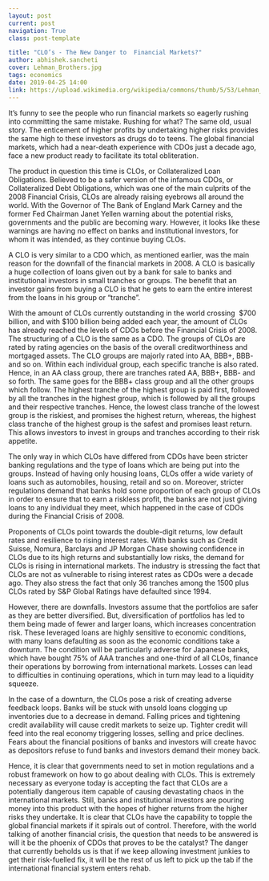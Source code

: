 ```yaml
---
layout: post
current: post
navigation: True
class: post-template

title: "CLO’s - The New Danger to  Financial Markets?"
author: abhishek.sancheti
cover: Lehman_Brothers.jpg
tags: economics
date: 2019-04-25 14:00
link: https://upload.wikimedia.org/wikipedia/commons/thumb/5/53/Lehman_Brothers_Times_Square_by_David_Shankbone.jpg/768px-Lehman_Brothers_Times_Square_by_David_Shankbone.jpg
---
```


It’s funny to see the people who run financial markets so eagerly rushing into
committing the same mistake. Rushing for what? The same old, usual story. The
enticement of higher profits by undertaking higher risks provides the same high
to these investors as drugs do to teens. The global financial markets, which had
a near-death experience with CDOs just a decade ago, face a new product ready to
facilitate its total obliteration.

The product in question this time is CLOs, or Collateralized Loan Obligations.
Believed to be a safer version of the infamous CDOs, or Collateralized Debt
Obligations, which was one of the main culprits of the 2008 Financial Crisis,
CLOs are already raising eyebrows all around the world. With the Governor of The
Bank of England Mark Carney and the former Fed Chairman Janet Yellen warning
about the potential risks, governments and the public are becoming wary.
However, it looks like these warnings are having no effect on banks and
institutional investors, for whom it was intended, as they continue buying CLOs.

A CLO is very similar to a CDO which, as mentioned earlier, was the main reason
for the downfall of the financial markets in 2008. A CLO is basically a huge
collection of loans given out by a bank for sale to banks and institutional
investors in small tranches or groups. The benefit that an investor gains from
buying a CLO is that he gets to earn the entire interest from the loans in his
group or “tranche”.

With the amount of CLOs currently outstanding in the world crossing  \$700
billion, and with \$100 billion being added each year, the amount of CLOs has
already reached the levels of CDOs before the Financial Crisis of 2008. The
structuring of a CLO is the same as a CDO. The groups of CLOs are rated by
rating agencies on the basis of the overall creditworthiness and mortgaged
assets. The CLO groups are majorly rated into AA, BBB+, BBB- and so on. Within
each individual group, each specific tranche is also rated. Hence, in an AA
class group, there are tranches rated AA, BBB+, BBB- and so forth. The same goes
for the BBB+ class group and all the other groups which follow. The highest
tranche of the highest group is paid first, followed by all the tranches in the
highest group, which is followed by all the groups and their respective
tranches. Hence, the lowest class tranche of the lowest group is the riskiest,
and promises the highest return, whereas, the highest class tranche of the
highest group is the safest and promises least return. This allows investors to
invest in groups and tranches according to their risk appetite.

The only way in which CLOs have differed from CDOs have been stricter banking
regulations and the type of loans which are being put into the groups. Instead
of having only housing loans, CLOs offer a wide variety of loans such as
automobiles, housing, retail and so on. Moreover, stricter regulations demand
that banks hold some proportion of each group of CLOs in order to ensure that to
earn a riskless profit, the banks are not just giving loans to any individual
they meet, which happened in the case of CDOs during the Financial Crisis of
2008.

Proponents of CLOs point towards the double-digit returns, low default rates and
resilience to rising interest rates. With banks such as Credit Suisse, Nomura,
Barclays and JP Morgan Chase showing confidence in CLOs due to its high returns
and substantially low risks, the demand for CLOs is rising in international
markets. The industry is stressing the fact that CLOs are not as vulnerable to
rising interest rates as CDOs were a decade ago. They also stress the fact that
only 36 tranches among the 1500 plus CLOs rated by S&P Global Ratings have
defaulted since 1994.

However, there are downfalls. Investors assume that the portfolios are safer as
they are better diversified. But, diversification of portfolios has led to them
being made of fewer and larger loans, which increases concentration risk. These
leveraged loans are highly sensitive to economic conditions, with many loans
defaulting as soon as the economic conditions take a downturn. The condition
will be particularly adverse for Japanese banks, which have bought 75% of AAA
tranches and one-third of all CLOs, finance their operations by borrowing from
international markets. Losses can lead to difficulties in continuing operations,
which in turn may lead to a liquidity squeeze.

In the case of a downturn, the CLOs pose a risk of creating adverse feedback
loops. Banks will be stuck with unsold loans clogging up inventories due to a
decrease in demand. Falling prices and tightening credit availability will cause
credit markets to seize up. Tighter credit will feed into the real economy
triggering losses, selling and price declines. Fears about the financial
positions of banks and investors will create havoc as depositors refuse to fund
banks and investors demand their money back.

Hence, it is clear that governments need to set in motion regulations and a
robust framework on how to go about dealing with CLOs. This is extremely
necessary as everyone today is accepting the fact that CLOs are a potentially
dangerous item capable of causing devastating chaos in the international
markets. Still, banks and institutional investors are pouring money into this
product with the hopes of higher returns from the higher risks they undertake.
It is clear that CLOs have the capability to topple the global financial markets
if it spirals out of control. Therefore, with the world talking of another
financial crisis, the question that needs to be answered is will it be the
phoenix of CDOs that proves to be the catalyst? The danger that currently
beholds us is that if we keep allowing investment junkies to get their
risk-fuelled fix, it will be the rest of us left to pick up the tab if the
international financial system enters rehab.

